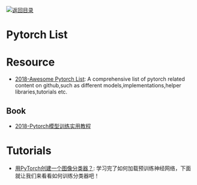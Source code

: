 [![返回目录](https://user-images.githubusercontent.com/5803001/38079637-ff0abcf0-3371-11e8-9b76-ad651620afc7.jpg)](https://github.com/wx-chevalier/Awesome-Lists)

# Pytorch List

# Resource

- [2018-Awesome Pytorch List](https://github.com/bharathgs/Awesome-pytorch-list): A comprehensive list of pytorch related content on github,such as different models,implementations,helper libraries,tutorials etc.

## Book

- [2018-Pytorch模型训练实用教程](https://github.com/tensor-yu/PyTorch_Tutorial)

# Tutorials 

- [用PyTorch创建一个图像分类器？](https://zhuanlan.zhihu.com/p/52838751): 学习完了如何加载预训练神经网络，下面就让我们来看看如何训练分类器吧！